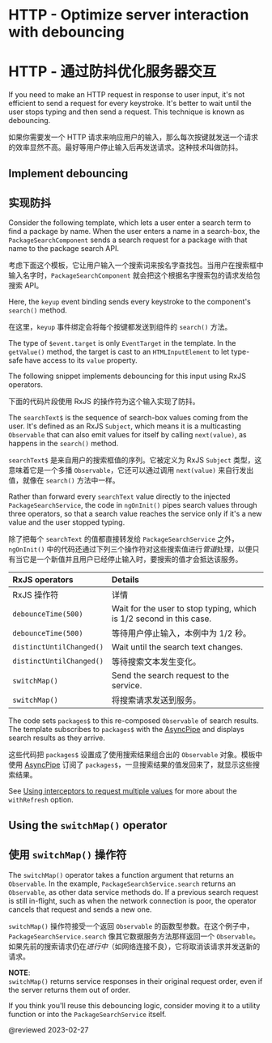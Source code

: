 # HTTP - Optimize server interaction with debouncing

# HTTP - 通过防抖优化服务器交互

If you need to make an HTTP request in response to user input, it's not efficient to send a request for every keystroke. It's better to wait until the user stops typing and then send a request. This technique is known as debouncing.

如果你需要发一个 HTTP 请求来响应用户的输入，那么每次按键就发送一个请求的效率显然不高。最好等用户停止输入后再发送请求。这种技术叫做防抖。

## Implement debouncing

## 实现防抖

Consider the following template, which lets a user enter a search term to find a package by name. When the user enters a name in a search-box, the `PackageSearchComponent` sends a search request for a package with that name to the package search API.

考虑下面这个模板，它让用户输入一个搜索词来按名字查找包。当用户在搜索框中输入名字时，`PackageSearchComponent` 就会把这个根据名字搜索包的请求发给包搜索 API。

<code-example header="app/package-search/package-search.component.html (search)" path="http/src/app/package-search/package-search.component.html" region="search"></code-example>

Here, the `keyup` event binding sends every keystroke to the component's `search()` method.

在这里，`keyup` 事件绑定会将每个按键都发送到组件的 `search()` 方法。

<div class="alert is-helpful">

The type of `$event.target` is only `EventTarget` in the template.
In the `getValue()` method, the target is cast to an `HTMLInputElement` to let type-safe have access to its `value` property.

<code-example path="http/src/app/package-search/package-search.component.ts" region="getValue"></code-example>

</div>

The following snippet implements debouncing for this input using RxJS operators.

下面的代码片段使用 RxJS 的操作符为这个输入实现了防抖。

<code-example header="app/package-search/package-search.component.ts (excerpt)" path="http/src/app/package-search/package-search.component.ts" region="debounce"></code-example>

The `searchText$` is the sequence of search-box values coming from the user.
It's defined as an RxJS `Subject`, which means it is a multicasting `Observable` that can also emit values for itself by calling `next(value)`, as happens in the `search()` method.

`searchText$` 是来自用户的搜索框值的序列。它被定义为 RxJS `Subject` 类型，这意味着它是一个多播 `Observable`，它还可以通过调用 `next(value)` 来自行发出值，就像在 `search()` 方法中一样。

Rather than forward every `searchText` value directly to the injected `PackageSearchService`, the code in `ngOnInit()` pipes search values through three operators, so that a search value reaches the service only if it's a new value and the user stopped typing.

除了把每个 `searchText` 的值都直接转发给 `PackageSearchService` 之外，`ngOnInit()` 中的代码还通过下列三个操作符对这些搜索值进行*管道*处理，以便只有当它是一个新值并且用户已经停止输入时，要搜索的值才会抵达该服务。

| RxJS operators           | Details                                                             |
| :----------------------- | :------------------------------------------------------------------ |
| RxJS 操作符              | 详情                                                                |
| `debounceTime(500)`⁠     | Wait for the user to stop typing, which is 1/2 second in this case. |
| `debounceTime(500)`⁠     | 等待用户停止输入，本例中为 1/2 秒。|
| `distinctUntilChanged()` | Wait until the search text changes.                                 |
| `distinctUntilChanged()` | 等待搜索文本发生变化。|
| `switchMap()`⁠           | Send the search request to the service.                             |
| `switchMap()`⁠           | 将搜索请求发送到服务。|

The code sets `packages$` to this re-composed `Observable` of search results.
The template subscribes to `packages$` with the [AsyncPipe](api/common/AsyncPipe) and displays search results as they arrive.

这些代码把 `packages$` 设置成了使用搜索结果组合出的 `Observable` 对象。模板中使用 [AsyncPipe](api/common/AsyncPipe) 订阅了 `packages$`，一旦搜索结果的值发回来了，就显示这些搜索结果。

<div class="alert is-helpful">

See [Using interceptors to request multiple values](guide/http-interceptor-use-cases#cache-refresh) for more about the `withRefresh` option.

</div>

## Using the `switchMap()` operator

## 使用 `switchMap()` 操作符

The `switchMap()` operator takes a function argument that returns an `Observable`.
In the example, `PackageSearchService.search` returns an `Observable`, as other data service methods do.
If a previous search request is still in-flight, such as when the network connection is poor, the operator cancels that request and sends a new one.

`switchMap()` 操作符接受一个返回 `Observable` 的函数型参数。在这个例子中，`PackageSearchService.search` 像其它数据服务方法那样返回一个 `Observable`。如果先前的搜索请求仍在*进行中*（如网络连接不良），它将取消该请求并发送新的请求。

<div class="alert is-helpful">

**NOTE**: <br />
`switchMap()` returns service responses in their original request order, even if the server returns them out of order.

</div>

<div class="alert is-helpful">

If you think you'll reuse this debouncing logic, consider moving it to a utility function or into the `PackageSearchService` itself.

</div>

@reviewed 2023-02-27
